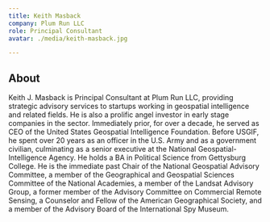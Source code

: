 ```yaml
---
title: Keith Masback 
company: Plum Run LLC
role: Principal Consultant
avatar: ./media/keith-masback.jpg

---
```

## About

Keith J. Masback is Principal Consultant at Plum Run LLC, providing strategic advisory services to startups working in geospatial intelligence and related fields. He is also a prolific angel investor in early stage companies in the sector. Immediately prior, for over a decade, he served as CEO of the United States Geospatial Intelligence Foundation. Before USGIF, he spent over 20 years as an officer in the U.S. Army and as a government civilian, culminating as a senior executive at the National Geospatial-Intelligence Agency. He holds a BA in Political Science from Gettysburg College. He is the immediate past Chair of the National Geospatial Advisory Committee, a member of the Geographical and Geospatial Sciences Committee of the National Academies, a member of the Landsat Advisory Group, a former member of the Advisory Committee on Commercial Remote Sensing, a Counselor and Fellow of the American Geographical Society, and a member of the Advisory Board of the International Spy Museum.
